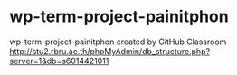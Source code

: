 # wp-term-project-painitphon
wp-term-project-painitphon created by GitHub Classroom
http://stu2.rbru.ac.th/phpMyAdmin/db_structure.php?server=1&db=s6014421011
